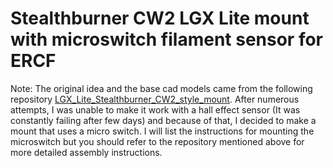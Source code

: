 # Stealthburner CW2 LGX Lite mount with microswitch filament sensor for ERCF

Note: The original idea and the base cad models came from the following repository [LGX_Lite_Stealthburner_CW2_style_mount](https://www.google.com](https://github.com/Eytecz/LGX_Lite_Stealthburner_CW2_style_mount/tree/main)https://github.com/Eytecz/LGX_Lite_Stealthburner_CW2_style_mount/tree/main). After numerous attempts, I was unable to make it work with a hall effect sensor (It was constantly failing after few days) and because of that, I decided to make a mount that uses a micro switch. I will list the instructions for mounting the microswitch but you should refer to the repository mentioned above for more detailed assembly instructions.

